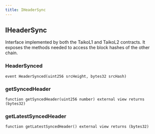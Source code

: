```yaml
---
title: IHeaderSync
---
```


## IHeaderSync

Interface implemented by both the TaikoL1 and TaikoL2 contracts. It exposes
the methods needed to access the block hashes of the other chain.

### HeaderSynced

```solidity
event HeaderSynced(uint256 srcHeight, bytes32 srcHash)
```

### getSyncedHeader

```solidity
function getSyncedHeader(uint256 number) external view returns (bytes32)
```

### getLatestSyncedHeader

```solidity
function getLatestSyncedHeader() external view returns (bytes32)
```
